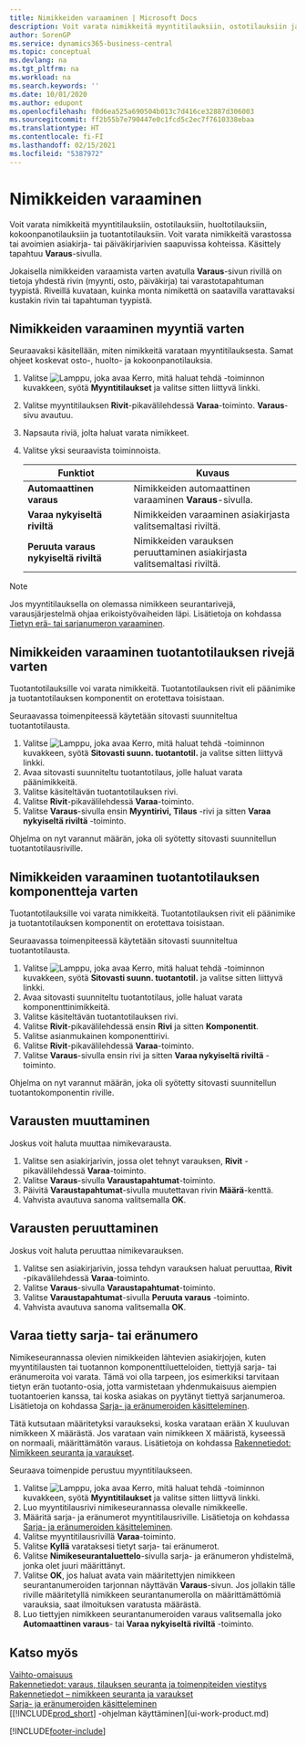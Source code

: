 ```yaml
---
title: Nimikkeiden varaaminen | Microsoft Docs
description: Voit varata nimikkeitä myyntitilauksiin, ostotilauksiin ja tuotantotilauksiin. Voit varata nimikkeitä varastossa tai avoimien asiakirjarivien saapuvissa kohteissa.
author: SorenGP
ms.service: dynamics365-business-central
ms.topic: conceptual
ms.devlang: na
ms.tgt_pltfrm: na
ms.workload: na
ms.search.keywords: ''
ms.date: 10/01/2020
ms.author: edupont
ms.openlocfilehash: f0d6ea525a690504b013c7d416ce32887d306003
ms.sourcegitcommit: ff2b55b7e790447e0c1fcd5c2ec7f7610338ebaa
ms.translationtype: HT
ms.contentlocale: fi-FI
ms.lasthandoff: 02/15/2021
ms.locfileid: "5387972"
---
```

# <a name="reserve-items"></a>Nimikkeiden varaaminen
Voit varata nimikkeitä myyntitilauksiin, ostotilauksiin, huoltotilauksiin, kokoonpanotilauksiin ja tuotantotilauksiin. Voit varata nimikkeitä varastossa tai avoimien asiakirja- tai päiväkirjarivien saapuvissa kohteissa. Käsittely tapahtuu **Varaus**-sivulla.

Jokaisella nimikkeiden varaamista varten avatulla **Varaus**-sivun rivillä on tietoja yhdestä rivin (myynti, osto, päiväkirja) tai varastotapahtuman tyypistä. Riveillä kuvataan, kuinka monta nimikettä on saatavilla varattavaksi kustakin rivin tai tapahtuman tyypistä.

## <a name="to-reserve-items-for-sales"></a>Nimikkeiden varaaminen myyntiä varten
Seuraavaksi käsitellään, miten nimikkeitä varataan myyntitilauksesta. Samat ohjeet koskevat osto-, huolto- ja kokoonpanotilauksia.  
1.  Valitse ![Lamppu, joka avaa Kerro, mitä haluat tehdä -toiminnon](media/ui-search/search_small.png "Kerro, mitä haluat tehdä") kuvakkeen, syötä **Myyntitilaukset** ja valitse sitten liittyvä linkki.  
2.  Valitse myyntitilauksen **Rivit**-pikavälilehdessä **Varaa**-toiminto. **Varaus**-sivu avautuu.  
3. Napsauta riviä, jolta haluat varata nimikkeet.  
4. Valitse yksi seuraavista toiminnoista.  

    |**Funktiot**|**Kuvaus**|
    |------------------|---------------------|  
    |**Automaattinen varaus**|Nimikkeiden automaattinen varaaminen **Varaus**-sivulla.|  
    |**Varaa nykyiseltä riviltä**|Nimikkeiden varaaminen asiakirjasta valitsemaltasi riviltä.|  
    |**Peruuta varaus nykyiseltä riviltä**|Nimikkeiden varauksen peruuttaminen asiakirjasta valitsemaltasi riviltä.|

> [!NOTE]  
>  Jos myyntitilauksella on olemassa nimikkeen seurantarivejä, varausjärjestelmä ohjaa erikoistyövaiheiden läpi. Lisätietoja on kohdassa [Tietyn erä- tai sarjanumeron varaaminen](inventory-how-to-reserve-items.md#to-reserve-a-specific-serial-or-lot-number).  

## <a name="to-reserve-an-item-for-a-production-order-line"></a>Nimikkeiden varaaminen tuotantotilauksen rivejä varten  
Tuotantotilauksille voi varata nimikkeitä. Tuotantotilauksen rivit eli päänimike ja tuotantotilauksen komponentit on erotettava toisistaan.

Seuraavassa toimenpiteessä käytetään sitovasti suunniteltua tuotantotilausta.   
1. Valitse ![Lamppu, joka avaa Kerro, mitä haluat tehdä -toiminnon](media/ui-search/search_small.png "Kerro, mitä haluat tehdä") kuvakkeen, syötä **Sitovasti suunn. tuotantotil.** ja valitse sitten liittyvä linkki.  
2. Avaa sitovasti suunniteltu tuotantotilaus, jolle haluat varata päänimikkeitä.  
3. Valitse käsiteltävän tuotantotilauksen rivi.  
4. Valitse **Rivit**-pikavälilehdessä **Varaa**-toiminto.
5. Valitse **Varaus**-sivulla ensin **Myyntirivi, Tilaus** -rivi ja sitten **Varaa nykyiseltä riviltä** -toiminto.  

Ohjelma on nyt varannut määrän, joka oli syötetty sitovasti suunnitellun tuotantotilausriville.

## <a name="to-reserve-items-for-production-order-components"></a>Nimikkeiden varaaminen tuotantotilauksen komponentteja varten  
Tuotantotilauksille voi varata nimikkeitä. Tuotantotilauksen rivit eli päänimike ja tuotantotilauksen komponentit on erotettava toisistaan.

Seuraavassa toimenpiteessä käytetään sitovasti suunniteltua tuotantotilausta.    
1. Valitse ![Lamppu, joka avaa Kerro, mitä haluat tehdä -toiminnon](media/ui-search/search_small.png "Kerro, mitä haluat tehdä") kuvakkeen, syötä **Sitovasti suunn. tuotantotil.** ja valitse sitten liittyvä linkki.  
2. Avaa sitovasti suunniteltu tuotantotilaus, jolle haluat varata komponenttinimikkeitä.  
3. Valitse käsiteltävän tuotantotilauksen rivi.  
4. Valitse **Rivit**-pikavälilehdessä ensin **Rivi** ja sitten **Komponentit**.  
5. Valitse asianmukainen komponenttirivi.  
6. Valitse **Rivit**-pikavälilehdessä **Varaa**-toiminto.  
7. Valitse **Varaus**-sivulla ensin rivi ja sitten **Varaa nykyiseltä riviltä** -toiminto.  

Ohjelma on nyt varannut määrän, joka oli syötetty sitovasti suunnitellun tuotantokomponentin riville.

## <a name="to-change-a-reservation"></a>Varausten muuttaminen  
Joskus voit haluta muuttaa nimikevarausta.   
1. Valitse sen asiakirjarivin, jossa olet tehnyt varauksen, **Rivit** -pikavälilehdessä **Varaa**-toiminto.  
2. Valitse **Varaus**-sivulla **Varaustapahtumat**-toiminto.
3. Päivitä **Varaustapahtumat**-sivulla muutettavan rivin **Määrä**-kenttä.
4. Vahvista avautuva sanoma valitsemalla **OK**.

## <a name="to-cancel-a-reservation"></a>Varausten peruuttaminen  
Joskus voit haluta peruuttaa nimikevarauksen.   
1. Valitse sen asiakirjarivin, jossa tehdyn varauksen haluat peruuttaa, **Rivit** -pikavälilehdessä **Varaa**-toiminto.  
2. Valitse **Varaus**-sivulla **Varaustapahtumat**-toiminto.  
3.  Valitse **Varaustapahtumat**-sivulla **Peruuta varaus** -toiminto.  
4.  Vahvista avautuva sanoma valitsemalla **OK**.  

## <a name="to-reserve-a-specific-serial-or-lot-number"></a>Varaa tietty sarja- tai eränumero  
Nimikeseurannassa olevien nimikkeiden lähtevien asiakirjojen, kuten myyntitilausten tai tuotannon komponenttiluetteloiden, tiettyjä sarja- tai eränumeroita voi varata. Tämä voi olla tarpeen, jos esimerkiksi tarvitaan tietyn erän tuotanto-osia, jotta varmistetaan yhdenmukaisuus aiempien tuotantoerien kanssa, tai koska asiakas on pyytänyt tiettyä sarjanumeroa. Lisätietoja on kohdassa [Sarja- ja eränumeroiden käsitteleminen](inventory-how-work-item-tracking.md).

Tätä kutsutaan määritetyksi varaukseksi, koska varataan erään X kuuluvan nimikkeen X määrästä. Jos varataan vain nimikkeen X määristä, kyseessä on normaali, määrittämätön varaus. Lisätietoja on kohdassa [Rakennetiedot: Nimikkeen seuranta ja varaukset](design-details-item-tracking-and-reservations.md).

Seuraava toimenpide perustuu myyntitilaukseen.    
1. Valitse ![Lamppu, joka avaa Kerro, mitä haluat tehdä -toiminnon](media/ui-search/search_small.png "Kerro, mitä haluat tehdä") kuvakkeen, syötä **Myyntitilaukset** ja valitse sitten liittyvä linkki.  
2. Luo myyntitilausrivi nimikeseurannassa olevalle nimikkeelle.  
3. Määritä sarja- ja eränumerot myyntitilausriville. Lisätietoja on kohdassa [Sarja- ja eränumeroiden käsitteleminen](inventory-how-work-item-tracking.md).
4. Valitse myyntitilausrivillä **Varaa**-toiminto.  
5. Valitse **Kyllä** varataksesi tietyt sarja- tai eränumerot.  
6. Valitse **Nimikeseurantaluettelo**-sivulla sarja- ja eränumeron yhdistelmä, jonka olet juuri määrittänyt.  
7. Valitse **OK**, jos haluat avata vain määritettyjen nimikkeen seurantanumeroiden tarjonnan näyttävän **Varaus**-sivun. Jos jollakin tälle riville määritetyllä nimikkeen seurantanumerolla on määrittämättömiä varauksia, saat ilmoituksen varatusta määrästä.  
8. Luo tiettyjen nimikkeen seurantanumeroiden varaus valitsemalla joko **Automaattinen varaus**- tai **Varaa nykyiseltä riviltä** -toiminto.

## <a name="see-also"></a>Katso myös
[Vaihto-omaisuus](inventory-manage-inventory.md)  
[Rakennetiedot: varaus, tilauksen seuranta ja toimenpiteiden viestitys](design-details-reservation-order-tracking-and-action-messaging.md)  
[Rakennetiedot – nimikkeen seuranta ja varaukset](design-details-item-tracking-and-reservations.md)  
[Sarja- ja eränumeroiden käsitteleminen](inventory-how-work-item-tracking.md)  
[[!INCLUDE[prod_short](includes/prod_short.md)] -ohjelman käyttäminen](ui-work-product.md)


[!INCLUDE[footer-include](includes/footer-banner.md)]